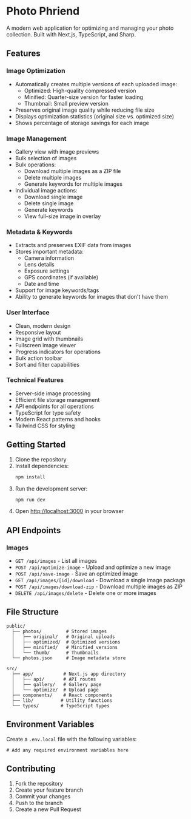 # Photo Phriend

A modern web application for optimizing and managing your photo collection. Built with Next.js, TypeScript, and Sharp.

## Features

### Image Optimization
- Automatically creates multiple versions of each uploaded image:
  - Optimized: High-quality compressed version
  - Minified: Quarter-size version for faster loading
  - Thumbnail: Small preview version
- Preserves original image quality while reducing file size
- Displays optimization statistics (original size vs. optimized size)
- Shows percentage of storage savings for each image

### Image Management
- Gallery view with image previews
- Bulk selection of images
- Bulk operations:
  - Download multiple images as a ZIP file
  - Delete multiple images
  - Generate keywords for multiple images
- Individual image actions:
  - Download single image
  - Delete single image
  - Generate keywords
  - View full-size image in overlay

### Metadata & Keywords
- Extracts and preserves EXIF data from images
- Stores important metadata:
  - Camera information
  - Lens details
  - Exposure settings
  - GPS coordinates (if available)
  - Date and time
- Support for image keywords/tags
- Ability to generate keywords for images that don't have them

### User Interface
- Clean, modern design
- Responsive layout
- Image grid with thumbnails
- Fullscreen image viewer
- Progress indicators for operations
- Bulk action toolbar
- Sort and filter capabilities

### Technical Features
- Server-side image processing
- Efficient file storage management
- API endpoints for all operations
- TypeScript for type safety
- Modern React patterns and hooks
- Tailwind CSS for styling

## Getting Started

1. Clone the repository
2. Install dependencies:
   ```bash
   npm install
   ```
3. Run the development server:
   ```bash
   npm run dev
   ```
4. Open [http://localhost:3000](http://localhost:3000) in your browser

## API Endpoints

### Images
- `GET /api/images` - List all images
- `POST /api/optimize-image` - Upload and optimize a new image
- `POST /api/save-image` - Save an optimized image
- `GET /api/images/[id]/download` - Download a single image package
- `POST /api/images/download-zip` - Download multiple images as ZIP
- `DELETE /api/images/delete` - Delete one or more images

## File Structure
```
public/
  ├── photos/         # Stored images
  │   ├── original/   # Original uploads
  │   ├── optimized/  # Optimized versions
  │   ├── minified/   # Minified versions
  │   └── thumb/      # Thumbnails
  └── photos.json     # Image metadata store

src/
  ├── app/           # Next.js app directory
  │   ├── api/       # API routes
  │   ├── gallery/   # Gallery page
  │   └── optimize/  # Upload page
  ├── components/    # React components
  ├── lib/          # Utility functions
  └── types/        # TypeScript types
```

## Environment Variables

Create a `.env.local` file with the following variables:
```
# Add any required environment variables here
```

## Contributing

1. Fork the repository
2. Create your feature branch
3. Commit your changes
4. Push to the branch
5. Create a new Pull Request
